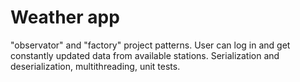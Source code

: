 <h1> Weather app </h1>
"observator" and "factory" project patterns. User can log in and get constantly updated data from available stations. Serialization and deserialization, multithreading, unit tests.
